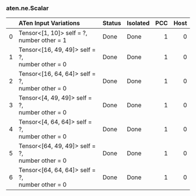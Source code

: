 ### aten.ne.Scalar
|    | ATen Input Variations                              | Status   | Isolated   |   PCC |   Host |
|---:|:---------------------------------------------------|:---------|:-----------|------:|-------:|
|  0 | Tensor<[1, 10]> self = ?,<br>number other = 1      | Done     | Done       |     1 |      0 |
|  1 | Tensor<[16, 49, 49]> self = ?,<br>number other = 0 | Done     | Done       |     1 |      0 |
|  2 | Tensor<[16, 64, 64]> self = ?,<br>number other = 0 | Done     | Done       |     1 |      0 |
|  3 | Tensor<[4, 49, 49]> self = ?,<br>number other = 0  | Done     | Done       |     1 |      0 |
|  4 | Tensor<[4, 64, 64]> self = ?,<br>number other = 0  | Done     | Done       |     1 |      0 |
|  5 | Tensor<[64, 49, 49]> self = ?,<br>number other = 0 | Done     | Done       |     1 |      0 |
|  6 | Tensor<[64, 64, 64]> self = ?,<br>number other = 0 | Done     | Done       |     1 |      0 |


